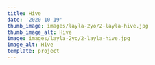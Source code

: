 ```yaml
--- 
title: Hive
date: '2020-10-19'
thumb_image: images/layla-2yo/2-layla-hive.jpg
thumb_image_alt: Hive
image: images/layla-2yo/2-layla-hive.jpg
image_alt: Hive
template: project
---
```

